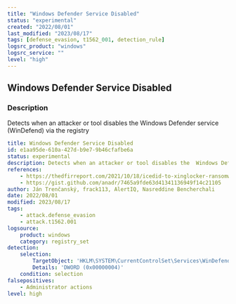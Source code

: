 ```yaml
---
title: "Windows Defender Service Disabled"
status: "experimental"
created: "2022/08/01"
last_modified: "2023/08/17"
tags: [defense_evasion, t1562_001, detection_rule]
logsrc_product: "windows"
logsrc_service: ""
level: "high"
---
```


## Windows Defender Service Disabled

### Description

Detects when an attacker or tool disables the  Windows Defender service (WinDefend) via the registry

```yml
title: Windows Defender Service Disabled
id: e1aa95de-610a-427d-b9e7-9b46cfafbe6a
status: experimental
description: Detects when an attacker or tool disables the  Windows Defender service (WinDefend) via the registry
references:
    - https://thedfirreport.com/2021/10/18/icedid-to-xinglocker-ransomware-in-24-hours/
    - https://gist.github.com/anadr/7465a9fde63d41341136949f14c21105
author: Ján Trenčanský, frack113, AlertIQ, Nasreddine Bencherchali
date: 2022/08/01
modified: 2023/08/17
tags:
    - attack.defense_evasion
    - attack.t1562.001
logsource:
    product: windows
    category: registry_set
detection:
    selection:
        TargetObject: 'HKLM\SYSTEM\CurrentControlSet\Services\WinDefend\Start'
        Details: 'DWORD (0x00000004)'
    condition: selection
falsepositives:
    - Administrator actions
level: high

```
